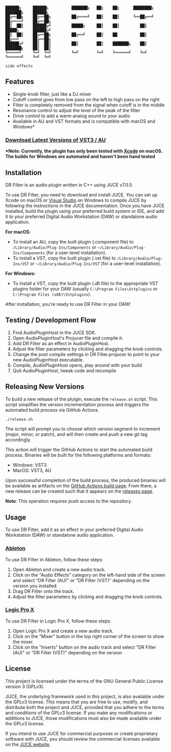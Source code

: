 
    ██████╗     ██████╗          ███████╗   ██╗    ██╗      ████████╗   ███████╗    ██████╗ 
    ██╔══██╗    ██╔══██╗         ██╔════╝   ██║    ██║      ╚══██╔══╝   ██╔════╝    ██╔══██╗
    ██║  ██║    ██████╔╝         █████╗     ██║    ██║         ██║      █████╗      ██████╔╝
    ██║  ██║    ██╔══██╗         ██╔══╝     ██║    ██          ██║      ██╔══╝      ██╔══██╗
    ██████╔╝    ██║  ██║         ██║        ██║    ███████╗    ██║      ███████╗    ██║  ██║
    ╚═════╝     ╚═╝  ╚═╝         ╚═╝        ╚═╝    ╚══════╝    ╚═╝      ╚══════╝    ╚═╝  ╚═╝
                                                                                side effects    



## Features
- Single-knob filter, just like a DJ mixer
- Cutoff control goes from low pass on the left to high pass on the right
- Filter is completely removed from the signal when cutoff is in the middle
- Resonance control to adjust the level of the peak of the filter
- Drive control to add a warm analog sound to your audio
- Available in AU and VST formats and is compatible with macOS and Windows\*

### [Download Latest Versions of VST3 / AU](https://github.com/ashokfernandez/DR-Filter/releases)

**\*Note: Currently, the plugin has only been tested with [Xcode](https://developer.apple.com/xcode/) on macOS. The builds for Windows are automated and haven't been hand tested**

## Installation
DR Filter is an audio plugin written in C++ using JUCE v7.0.5.

To use DR Filter, you need to download and install JUCE. You can set up Xcode on macOS or [Visual Studio](https://visualstudio.microsoft.com/) on Windows to compile JUCE by following the instructions in the JUCE documentation. Once you have JUCE installed, build the plugin using your preferred build system or IDE, and add it to your preferred Digital Audio Workstation (DAW) or standalone audio application.

**For macOS:**

- To install an AU, copy the built plugin (.component file) to `/Library/Audio/Plug-Ins/Components` or `~/Library/Audio/Plug-Ins/Components` (for a user-level installation).
- To install a VST, copy the built plugin (.vst file) to `/Library/Audio/Plug-Ins/VST` or `~/Library/Audio/Plug-Ins/VST` (for a user-level installation).

**For Windows:**

- To install a VST, copy the built plugin (.dll file) to the appropriate VST plugins folder for your DAW (usually `C:\Program Files\Vstplugins` or `C:\Program Files (x86)\Vstplugins`).

After installation, you're ready to use DR Filter in your DAW!

## Testing / Development Flow
1. Find AudioPluginHost in the JUCE SDK.
2. Open AudioPluginHost's Projucer file and compile it.
3. Add DR Filter as an effect in AudioPluginHost.
4. Adjust the filter parameters by clicking and dragging the knob controls.
5. Change the post compile settings in DR Filter.projucer to point to your new AudioPluginHost executable. 
6. Compile, AudioPluginHost opens, play around with your build
6. Quit AudioPluginHost, tweak code and recompile

## Releasing New Versions

To build a new release of the pluigin, execute the `release.sh` script. This script simplifies the version incrementation process and triggers the automated build process via GitHub Actions.

```bash
./release.sh
```

The script will prompt you to choose which version segment to increment (major, minor, or patch), and will then create and push a new git tag accordingly.

This action will trigger the GitHub Actions to start the automated build process. Binaries will be built for the following platforms and formats:

- Windows: VST3
- MacOS: VST3, AU

Upon successful completion of the build process, the produced binaries will be available as artifacts on the [GitHub Actions build page](https://github.com/ashokfernandez/DR-Filter/actions). From there, a new release can be created such that it appears on the [releases page](https://github.com/ashokfernandez/DR-Filter/releases). 

**Note**: This operation requires push access to the repository.


## Usage
To use DR Filter, add it as an effect in your preferred Digital Audio Workstation (DAW) or standalone audio application. 

### [Ableton](https://www.ableton.com/)
To use DR Filter in Ableton, follow these steps:
1. Open Ableton and create a new audio track.
2. Click on the "Audio Effects" category on the left-hand side of the screen and select "DR Filter (AU)" or "DR Filter (VST)" depending on the version you installed.
3. Drag DR Filter onto the track.
4. Adjust the filter parameters by clicking and dragging the knob controls.

### [Logic Pro X](https://www.apple.com/logic-pro/)
To use DR Filter in Logic Pro X, follow these steps:
1. Open Logic Pro X and create a new audio track.
2. Click on the "Mixer" button in the top right corner of the screen to show the mixer.
3. Click on the "Inserts" button on the audio track and select "DR Filter (AU)" or "DR Filter (VST)" depending on the version

## License

This project is licensed under the terms of the GNU General Public License version 3 (GPLv3).

JUCE, the underlying framework used in this project, is also available under the GPLv3 license. This means that you are free to use, modify, and distribute both the project and JUCE, provided that you adhere to the terms and conditions of the GPLv3 license. If you make any modifications or additions to JUCE, those modifications must also be made available under the GPLv3 license.

If you intend to use JUCE for commercial purposes or create proprietary software with JUCE, you should review the commercial licenses available on the [JUCE website](https://juce.com/get-juce/).

